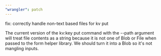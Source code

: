 ```yaml
---
"wrangler": patch
---
```


fix: correctly handle non-text based files for kv put

The current version of the kv:key put command with the --path argument will treat file contents as a string because it is not one of Blob or File when passed to the form helper library. We should turn it into a Blob so it's not mangling inputs.
